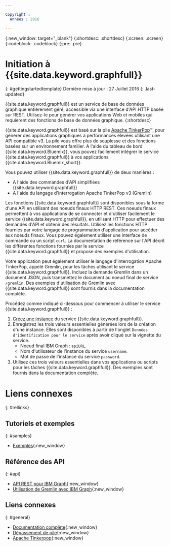 ```yaml
---

Copyright :
  Années : 2016

---
```


{:new_window: target="_blank"}
{:shortdesc: .shortdesc}
{:screen: .screen}
{:codeblock: .codeblock}
{:pre: .pre}

# Initiation à {{site.data.keyword.graphfull}}
{: #gettingstartedtemplate}
Dernière mise à jour : 27 Juillet 2016
{: .last-updated}

{{site.data.keyword.graphfull}} est un service de base de données graphique entièrement géré, accessible via une interface d'API HTTP basée sur REST.
Utilisez-le pour générer vos applications Web et mobiles qui requièrent des fonctions de base de données graphique.
{:shortdesc}

{{site.data.keyword.graphfull}} est basé sur la pile [Apache TinkerPop](http://tinkerpop.incubator.apache.org/)&trade;, pour générer des applications graphiques à performances élevées utilisant une API compatible v3.
La pile vous offre plus de souplesse et des fonctions basées sur un environnement familier.
A l'aide du tableau de bord {{site.data.keyword.Bluemix}}, vous pouvez facilement intégrer le service {{site.data.keyword.graphfull}} à vos applications {{site.data.keyword.Bluemix_short}}.

Vous pouvez utiliser {{site.data.keyword.graphfull}} de deux manières :

*	A l'aide des commandes d'API simplifiées {{site.data.keyword.graphfull}}
*	A l'aide du langage d'interrogation Apache TinkerPop v3 (Gremlin)

Les fonctions {{site.data.keyword.graphfull}} sont disponibles sous la forme d'une API en utilisant des noeuds finaux HTTP REST.
Ces noeuds finaux permettent à vos applications de se connecter et d'utiliser facilement le service {{site.data.keyword.graphfull}}, en utilisant HTTP pour effectuer des demandes d'API et obtenir des résultats.
Utilisez les fonctions HTTP fournies par votre langage de programmation d'application pour accéder aux noeuds finaux.
Vous pouvez également utiliser une interface de commande ou un script `curl`.
La documentation de référence sur l'API décrit les différentes fonctions fournies par le service {{site.data.keyword.graphfull}} et propose des exemples d'utilisation.


Votre application peut également utiliser le langage d'interrogation Apache TinkerPop, appelé Gremlin, pour les tâches utilisant le service {{site.data.keyword.graphfull}}.
Incluez la demande Gremlin dans un document JSON, puis transmettez le document au noeud final de service `/gremlin`.
Des exemples d'utilisation de Gremlin avec {{site.data.keyword.graphfull}} sont fournis dans la documentation complète.

Procédez comme indiqué ci-dessous pour commencer à utiliser le service {{site.data.keyword.graphfull}} :

1.	[Créez une instance](https://www.ng.bluemix.net/docs/services/reqnsi.html#req_instance) du service {{site.data.keyword.graphfull}}.
2.	Enregistrez les trois valeurs essentielles générées lors de la création d'une instance. Elles sont disponibles à partir de l'onglet `Données d'identification pour le service` après avoir cliqué sur la vignette du service.
	*	Noeud final IBM Graph : `apiURL`.
	*	Nom d'utilisateur de l'instance du service `username`.
	*	Mot de passe de l'instance du service `password`.
3.	Utilisez ces trois valeurs essentielles dans vos applications ou scripts pour les tâches {{site.data.keyword.graphfull}}. Des exemples sont fournis dans la documentation complète.

# Liens connexes
{: #rellinks}

## Tutoriels et exemples
{: #samples}

* [Exemples](https://ibm-graph-docs.ng.bluemix.net/examples.html){:new_window}

## Référence des API
{: #api}

* [API REST pour IBM Graph](https://ibm-graph-docs.ng.bluemix.net/api.html){:new_window}
* [Utilisation de Gremlin avec IBM Graph](https://ibm-graph-docs.ng.bluemix.net/api.html#gremlin-apis){:new_window}

## Liens connexes
{: #general}

* [Documentation complète](https://ibm-graph-docs.ng.bluemix.net/){:new_window}
* [Dépassement de pile](http://stackoverflow.com/questions/tagged/ibm-graph){:new_window}
* [Apache Tinkerpop](http://tinkerpop.incubator.apache.org/){:new_window}
